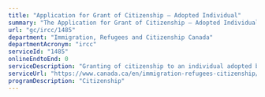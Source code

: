 ```yaml
---
title: "Application for Grant of Citizenship – Adopted Individual"
summary: "The Application for Grant of Citizenship – Adopted Individual service from Immigration, Refugees and Citizenship Canada is not available end-to-end online, according to the GC Service Inventory."
url: "gc/ircc/1485"
department: "Immigration, Refugees and Citizenship Canada"
departmentAcronym: "ircc"
serviceId: "1485"
onlineEndtoEnd: 0
serviceDescription: "Granting of citizenship to an individual adopted by a Canadian Citizen."
serviceUrl: "https://www.canada.ca/en/immigration-refugees-citizenship/services/canadians/adopt-child-abroad/processes/choose-process/citizenship.html"
programDescription: "Citizenship"
---
```

